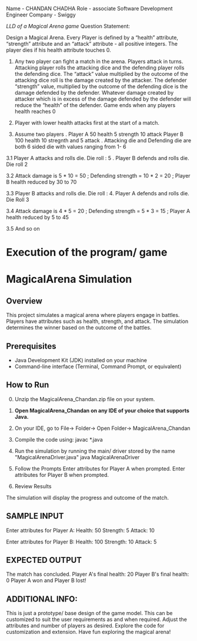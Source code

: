 Name - CHANDAN CHADHA
Role - associate Software Development Engineer
Company - Swiggy

*LLD of a Magical Arena game*
Question Statement:

Design a Magical Arena. Every Player is defined by a “health” attribute, “strength” attribute and an “attack” attribute - all positive integers. The player dies if his health attribute touches 0.
1. Any two player can fight a match in the arena. Players attack in turns. Attacking player rolls the attacking dice and the defending player rolls the defending dice. The “attack”  value multiplied by the outcome of the  attacking dice roll is the damage created by the attacker. The defender “strength” value, multiplied by the outcome of the defending dice is the damage defended by the defender. Whatever damage created by attacker which is in excess of the damage defended by the defender will reduce the “health” of the defender. Game ends when any players health reaches 0

2. Player with lower health attacks first at the start of a match.

3. Assume two players . Player A 50 health 5 strength 10 attack Player B 100 health 10 stregnth and 5 attack . Attacking die and Defending die are both 6 sided die with values ranging from 1- 6

3.1 Player A attacks and rolls die. Die roll : 5 . Player B defends and rolls die. Die roll 2

3.2 Attack damage is 5 * 10 = 50 ; Defending strength = 10 * 2 = 20 ; Player B health reduced by 30 to 70

3.3 Player B attacks and rolls die. Die roll : 4. Player A defends and rolls die. Die Roll 3

3.4 Attack damage is 4 * 5 = 20 ; Defending strength = 5 * 3 = 15 ; Player A health reduced by 5 to 45

3.5 And so on

# Execution of the program/ game

# MagicalArena Simulation

## Overview
This project simulates a magical arena where players engage in battles. Players have attributes such as health, strength, and attack. The simulation determines the winner based on the outcome of the battles.

## Prerequisites
- Java Development Kit (JDK) installed on your machine
- Command-line interface (Terminal, Command Prompt, or equivalent)

## How to Run

0. Unzip the MagicalArena_Chandan.zip file on your system.

1. **Open MagicalArena_Chandan on any IDE of your choice that supports Java.**
 
2. On your IDE, go to File-> Folder-> Open Folder-> MagicalArena_Chandan

3. Compile the code using:
   javac *.java

4. Run the simulation by running the main/ driver stored by the name "MagicalArenaDriver.java"
   java MagicalArenaDriver

5. Follow the Prompts
Enter attributes for Player A when prompted.
Enter attributes for Player B when prompted.

6. Review Results

The simulation will display the progress and outcome of the match.

## SAMPLE INPUT

Enter attributes for Player A:
Health: 50
Strength: 5
Attack: 10

Enter attributes for Player B:
Health: 100
Strength: 10
Attack: 5

## EXPECTED OUTPUT

The match has concluded.
Player A's final health: 20
Player B's final health: 0
Player A won and Player B lost!

## ADDITIONAL INFO:
This is just a prototype/ base design of the game model. This can be customized to suit the user requirements as and when required.
Adjust the attributes and number of players as desired.
Explore the code for customization and extension.
Have fun exploring the magical arena!



